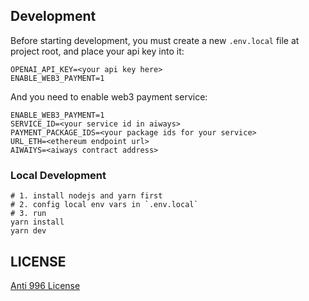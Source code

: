 ## Development

Before starting development, you must create a new `.env.local` file at project root, and place your api key into it:

```
OPENAI_API_KEY=<your api key here>
ENABLE_WEB3_PAYMENT=1
```

And you need to enable web3 payment service:
```
ENABLE_WEB3_PAYMENT=1
SERVICE_ID=<your service id in aiways>
PAYMENT_PACKAGE_IDS=<your package ids for your service>
URL_ETH=<ethereum endpoint url>
AIWAIYS=<aiways contract address>
```

### Local Development

```shell
# 1. install nodejs and yarn first
# 2. config local env vars in `.env.local`
# 3. run
yarn install
yarn dev
```

## LICENSE

[Anti 996 License](https://github.com/kattgu7/Anti-996-License/blob/master/LICENSE_CN_EN)
